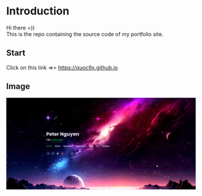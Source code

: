 # Introduction

Hi there =))   
This is the repo containing the source code of my portfolio site.

## Start

Click on this link =>> <a href="https://quoc9x.github.io" target="_blank">https://quoc9x.github.io</a>   

## Image   
    
![screenshot](./assets/img/screenshot.png)
